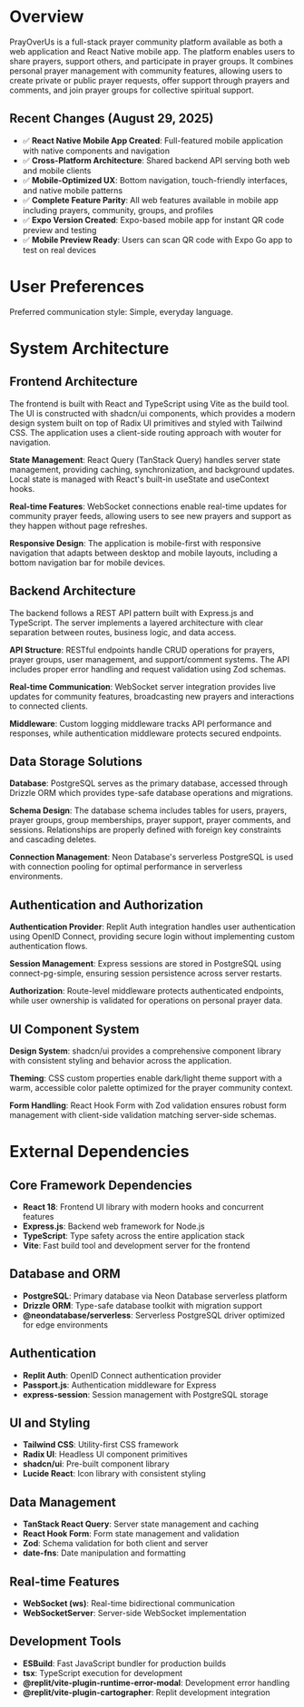 # Overview

PrayOverUs is a full-stack prayer community platform available as both a web application and React Native mobile app. The platform enables users to share prayers, support others, and participate in prayer groups. It combines personal prayer management with community features, allowing users to create private or public prayer requests, offer support through prayers and comments, and join prayer groups for collective spiritual support.

## Recent Changes (August 29, 2025)
- ✅ **React Native Mobile App Created**: Full-featured mobile application with native components and navigation
- ✅ **Cross-Platform Architecture**: Shared backend API serving both web and mobile clients
- ✅ **Mobile-Optimized UX**: Bottom navigation, touch-friendly interfaces, and native mobile patterns
- ✅ **Complete Feature Parity**: All web features available in mobile app including prayers, community, groups, and profiles
- ✅ **Expo Version Created**: Expo-based mobile app for instant QR code preview and testing
- ✅ **Mobile Preview Ready**: Users can scan QR code with Expo Go app to test on real devices

# User Preferences

Preferred communication style: Simple, everyday language.

# System Architecture

## Frontend Architecture

The frontend is built with React and TypeScript using Vite as the build tool. The UI is constructed with shadcn/ui components, which provides a modern design system built on top of Radix UI primitives and styled with Tailwind CSS. The application uses a client-side routing approach with wouter for navigation.

**State Management**: React Query (TanStack Query) handles server state management, providing caching, synchronization, and background updates. Local state is managed with React's built-in useState and useContext hooks.

**Real-time Features**: WebSocket connections enable real-time updates for community prayer feeds, allowing users to see new prayers and support as they happen without page refreshes.

**Responsive Design**: The application is mobile-first with responsive navigation that adapts between desktop and mobile layouts, including a bottom navigation bar for mobile devices.

## Backend Architecture

The backend follows a REST API pattern built with Express.js and TypeScript. The server implements a layered architecture with clear separation between routes, business logic, and data access.

**API Structure**: RESTful endpoints handle CRUD operations for prayers, prayer groups, user management, and support/comment systems. The API includes proper error handling and request validation using Zod schemas.

**Real-time Communication**: WebSocket server integration provides live updates for community features, broadcasting new prayers and interactions to connected clients.

**Middleware**: Custom logging middleware tracks API performance and responses, while authentication middleware protects secured endpoints.

## Data Storage Solutions

**Database**: PostgreSQL serves as the primary database, accessed through Drizzle ORM which provides type-safe database operations and migrations.

**Schema Design**: The database schema includes tables for users, prayers, prayer groups, group memberships, prayer support, prayer comments, and sessions. Relationships are properly defined with foreign key constraints and cascading deletes.

**Connection Management**: Neon Database's serverless PostgreSQL is used with connection pooling for optimal performance in serverless environments.

## Authentication and Authorization

**Authentication Provider**: Replit Auth integration handles user authentication using OpenID Connect, providing secure login without implementing custom authentication flows.

**Session Management**: Express sessions are stored in PostgreSQL using connect-pg-simple, ensuring session persistence across server restarts.

**Authorization**: Route-level middleware protects authenticated endpoints, while user ownership is validated for operations on personal prayer data.

## UI Component System

**Design System**: shadcn/ui provides a comprehensive component library with consistent styling and behavior across the application.

**Theming**: CSS custom properties enable dark/light theme support with a warm, accessible color palette optimized for the prayer community context.

**Form Handling**: React Hook Form with Zod validation ensures robust form management with client-side validation matching server-side schemas.

# External Dependencies

## Core Framework Dependencies
- **React 18**: Frontend UI library with modern hooks and concurrent features
- **Express.js**: Backend web framework for Node.js
- **TypeScript**: Type safety across the entire application stack
- **Vite**: Fast build tool and development server for the frontend

## Database and ORM
- **PostgreSQL**: Primary database via Neon Database serverless platform
- **Drizzle ORM**: Type-safe database toolkit with migration support
- **@neondatabase/serverless**: Serverless PostgreSQL driver optimized for edge environments

## Authentication
- **Replit Auth**: OpenID Connect authentication provider
- **Passport.js**: Authentication middleware for Express
- **express-session**: Session management with PostgreSQL storage

## UI and Styling
- **Tailwind CSS**: Utility-first CSS framework
- **Radix UI**: Headless UI component primitives
- **shadcn/ui**: Pre-built component library
- **Lucide React**: Icon library with consistent styling

## Data Management
- **TanStack React Query**: Server state management and caching
- **React Hook Form**: Form state management and validation
- **Zod**: Schema validation for both client and server
- **date-fns**: Date manipulation and formatting

## Real-time Features
- **WebSocket (ws)**: Real-time bidirectional communication
- **WebSocketServer**: Server-side WebSocket implementation

## Development Tools
- **ESBuild**: Fast JavaScript bundler for production builds
- **tsx**: TypeScript execution for development
- **@replit/vite-plugin-runtime-error-modal**: Development error handling
- **@replit/vite-plugin-cartographer**: Replit development integration